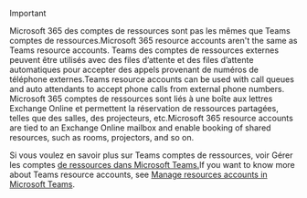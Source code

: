 > [!IMPORTANT]
> <span data-ttu-id="99a7b-101">Microsoft 365 des comptes de ressources sont pas les mêmes que Teams comptes de ressources.</span><span class="sxs-lookup"><span data-stu-id="99a7b-101">Microsoft 365 resource accounts aren't the same as Teams resource accounts.</span></span> <span data-ttu-id="99a7b-102">Teams des comptes de ressources externes peuvent être utilisés avec des files d’attente et des files d’attente automatiques pour accepter des appels provenant de numéros de téléphone externes.</span><span class="sxs-lookup"><span data-stu-id="99a7b-102">Teams resource accounts can be used with call queues and auto attendants to accept phone calls from external phone numbers.</span></span> <span data-ttu-id="99a7b-103">Microsoft 365 comptes de ressources sont liés à une boîte aux lettres Exchange Online et permettent la réservation de ressources partagées, telles que des salles, des projecteurs, etc.</span><span class="sxs-lookup"><span data-stu-id="99a7b-103">Microsoft 365 resource accounts are tied to an Exchange Online mailbox and enable booking of shared resources, such as rooms, projectors, and so on.</span></span>
>
> <span data-ttu-id="99a7b-104">Si vous voulez en savoir plus sur Teams comptes de ressources, voir Gérer les comptes [de ressources dans Microsoft Teams.](../manage-resource-accounts.md)</span><span class="sxs-lookup"><span data-stu-id="99a7b-104">If you want to know more about Teams resource accounts, see [Manage resources accounts in Microsoft Teams](../manage-resource-accounts.md).</span></span>
